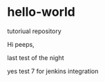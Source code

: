 # hello-world
tutoriual repository

Hi peeps,

last test of the night


yes test 7 for jenkins integration
